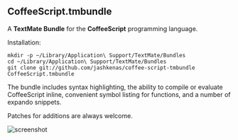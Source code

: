 CoffeeScript.tmbundle
---------------------

A **TextMate Bundle** for the **CoffeeScript** programming language.

Installation:

    mkdir -p ~/Library/Application\ Support/TextMate/Bundles
    cd ~/Library/Application\ Support/TextMate/Bundles
    git clone git://github.com/jashkenas/coffee-script-tmbundle CoffeeScript.tmbundle

The bundle includes syntax highlighting, the ability to compile or evaluate CoffeeScript inline, convenient symbol listing for functions, and a number of expando snippets.

Patches for additions are always welcome.

![screenshot](http://jashkenas.s3.amazonaws.com/images/coffeescript/textmate-highlighting.png)